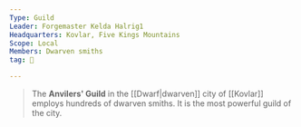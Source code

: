 ```yaml
---
Type: Guild
Leader: Forgemaster Kelda Halrig1
Headquarters: Kovlar, Five Kings Mountains
Scope: Local
Members: Dwarven smiths
tag: 👥

---
```


> The **Anvilers' Guild** in the [[Dwarf|dwarven]] city of [[Kovlar]] employs hundreds of dwarven smiths. It is the most powerful guild of the city.







